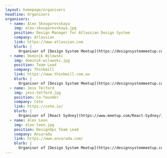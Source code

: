 ```yaml
---
layout: homepage/organisers
headline: Organisers
organisers:
  - name: Alex Skougarevskaya
    img: alex-skougarevskaya.jpg
    position: Design Manager for Atlassian Design System
    company: Atlassian
    link: https://www.atlassian.com
    blurb: |
      Organiser of [Design System Meetup](https://designsystemmeetup.com)
  - name: Dominik Wilowski
    img: dominik-wilowski.jpg
    position: Team Lead
    company: Thinkmill
    link: https://www.thinkmill.com.au
    blurb: |
      Organiser of [Design System Meetup](https://designsystemmeetup.com)
  - name: Jess Telford
    img: jess-telford.jpg
    position: Co-founder
    company: Cete
    link: https://cete.io/
    blurb: |
      Organiser of [React Sydney](https://www.meetup.com/React-Sydney/)
  - name: Alex Leon
    img: alex-leon.jpg
    position: DesignOps Team Lead
    company: Ansarada
    link: https://www.ansarada.com/
    blurb: |
      Organiser of [Design System Meetup](https://designsystemmeetup.com)
---
```

